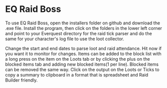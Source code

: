 # EQ Raid Boss

To use EQ Raid Boss, open the installers folder on github and download the .exe file.  Install the 
program, then click on the folders in the lower left corner and point to your Everquest directory for the raid tick parser and do the same for your character's log file to use the loot collector.

Change the start and end dates to parse loot and raid attendance.  Hit now if you want it to monitor for 
changes.  Items can be added to the block list with a long press on the item on the Loots tab or by clicking the plus on the blocked items tab and adding new blocked items(1 per line).  Blocked items can be removed the same way.  Click on the output on the Loots or Ticks to copy a summary to clipboard in a format that is spreadsheet and Raid Builder friendly.
